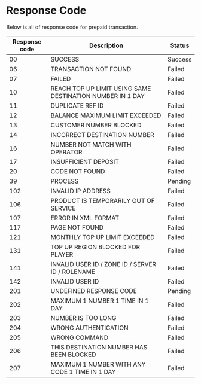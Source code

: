 # Response Code

Below is all of response code for prepaid transaction.


Response code | Description | Status
---------|----------|---------
 00 | SUCCESS | Success
 06 | TRANSACTION NOT FOUND | Failed
 07 | FAILED | Failed
 10 | REACH TOP UP LIMIT USING SAME DESTINATION NUMBER IN 1 DAY | Failed
 11 | DUPLICATE REF ID | Failed
 12 | BALANCE MAXIMUM LIMIT EXCEEDED | Failed
 13 | CUSTOMER NUMBER BLOCKED | Failed
 14 |	INCORRECT DESTINATION NUMBER | Failed
 16 | NUMBER NOT MATCH WITH OPERATOR | Failed
 17 | INSUFFICIENT DEPOSIT | Failed
 20 | CODE NOT FOUND | Failed
 39 | PROCESS | Pending
 102 | INVALID IP ADDRESS | Failed
 106 | PRODUCT IS TEMPORARILY OUT OF SERVICE | Failed
 107 | ERROR IN XML FORMAT | Failed
 117 | PAGE NOT FOUND | Failed
 121 | MONTHLY TOP UP LIMIT EXCEEDED | Failed
 131 | TOP UP REGION BLOCKED FOR PLAYER | Failed
 141 | INVALID USER ID / ZONE ID / SERVER ID / ROLENAME | Failed
 142 | INVALID USER ID | Failed
 201 | UNDEFINED RESPONSE CODE | Pending
 202 | MAXIMUM 1 NUMBER 1 TIME IN 1 DAY | Failed
 203 | NUMBER IS TOO LONG | Failed
 204 | WRONG AUTHENTICATION | Failed
 205 | WRONG COMMAND | Failed
 206 | THIS DESTINATION NUMBER HAS BEEN BLOCKED | Failed
 207 | 	MAXIMUM 1 NUMBER WITH ANY CODE 1 TIME IN 1 DAY | Failed

